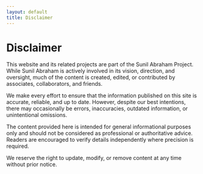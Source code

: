 ```yaml
---
layout: default
title: Disclaimer
---
```


# Disclaimer

This website and its related projects are part of the Sunil Abraham Project. While Sunil Abraham is actively involved in its vision, direction, and oversight, much of the content is created, edited, or contributed by associates, collaborators, and friends.

We make every effort to ensure that the information published on this site is accurate, reliable, and up to date. However, despite our best intentions, there may occasionally be errors, inaccuracies, outdated information, or unintentional omissions.

The content provided here is intended for general informational purposes only and should not be considered as professional or authoritative advice. Readers are encouraged to verify details independently where precision is required.

We reserve the right to update, modify, or remove content at any time without prior notice.
